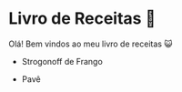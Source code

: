 # Livro de Receitas :spaghetti:

Olá! Bem vindos ao meu livro de receitas :smiley_cat:

- Strogonoff de Frango

- Pavê

  
